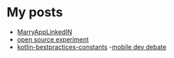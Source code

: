 # My posts 
- [MarryAppLinkedIN](https://www.linkedin.com/posts/mahmoud-mabrouk-fouad_android-kotlin-retrofit-activity-6733847314080768000-FIQX)
- [open source experiment](https://www.linkedin.com/posts/mahmoud-mabrouk-fouad_%D8%A7%D9%84%D8%AD%D8%A7%D8%AC%D8%A9-%D8%A7%D9%85-%D8%A7%D9%84%D8%A7%D8%AE%D8%AA%D8%B1%D8%A7%D8%B9-%D8%AA%D8%B9%D8%AF%D9%8A%D9%84-%D8%B9%D9%84%D9%89-%D8%AA%D8%B7%D8%A8%D9%8A%D9%82-%D8%A7%D9%88%D8%A8%D9%86-activity-6755904666443247617-v83Q)
- [kotlin-bestpractices-constants](https://www.linkedin.com/posts/mahmoud-mabrouk-fouad_android-kotlin-bestpractices-activity-6752301292313436160-fDP1)
-[mobile dev debate](https://www.facebook.com/sprintsai/videos/mobile-development-debate/692799318097966/)

